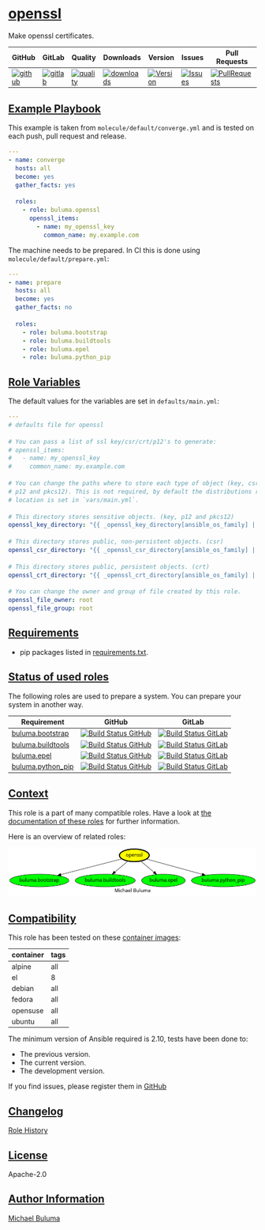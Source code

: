 # [openssl](#openssl)

Make openssl certificates.

|GitHub|GitLab|Quality|Downloads|Version|Issues|Pull Requests|
|------|------|-------|---------|-------|------|-------------|
|[![github](https://github.com/buluma/ansible-role-openssl/workflows/Ansible%20Molecule/badge.svg)](https://github.com/buluma/ansible-role-openssl/actions)|[![gitlab](https://gitlab.com/buluma/ansible-role-openssl/badges/main/pipeline.svg)](https://gitlab.com/buluma/ansible-role-openssl)|[![quality](https://img.shields.io/ansible/quality/57914)](https://galaxy.ansible.com/buluma/openssl)|[![downloads](https://img.shields.io/ansible/role/d/57914)](https://galaxy.ansible.com/buluma/openssl)|[![Version](https://img.shields.io/github/release/buluma/ansible-role-openssl.svg)](https://github.com/buluma/ansible-role-openssl/releases/)|[![Issues](https://img.shields.io/github/issues/buluma/ansible-role-openssl.svg)](https://github.com/buluma/ansible-role-openssl/issues/)|[![PullRequests](https://img.shields.io/github/issues-pr-closed-raw/buluma/ansible-role-openssl.svg)](https://github.com/buluma/ansible-role-openssl/pulls/)|

## [Example Playbook](#example-playbook)

This example is taken from `molecule/default/converge.yml` and is tested on each push, pull request and release.
```yaml
---
- name: converge
  hosts: all
  become: yes
  gather_facts: yes

  roles:
    - role: buluma.openssl
      openssl_items:
        - name: my_openssl_key
          common_name: my.example.com
```

The machine needs to be prepared. In CI this is done using `molecule/default/prepare.yml`:
```yaml
---
- name: prepare
  hosts: all
  become: yes
  gather_facts: no

  roles:
    - role: buluma.bootstrap
    - role: buluma.buildtools
    - role: buluma.epel
    - role: buluma.python_pip
```


## [Role Variables](#role-variables)

The default values for the variables are set in `defaults/main.yml`:
```yaml
---
# defaults file for openssl

# You can pass a list of ssl key/csr/crt/p12's to generate:
# openssl_items:
#   - name: my_openssl_key
#     common_name: my.example.com

# You can change the paths where to store each type of object (key, csr, crt,
# p12 and pkcs12). This is not required, by default the distributions regular
# location is set in `vars/main.yml`.

# This directory stores sensitive objects. (key, p12 and pkcs12)
openssl_key_directory: "{{ _openssl_key_directory[ansible_os_family] | default(_openssl_key_directory['default'] ) }}"

# This directory stores public, non-persistent objects. (csr)
openssl_csr_directory: "{{ _openssl_csr_directory[ansible_os_family] | default(_openssl_csr_directory['default'] ) }}"

# This directory stores public, persistent objects. (crt)
openssl_crt_directory: "{{ _openssl_crt_directory[ansible_os_family] | default(_openssl_crt_directory['default'] ) }}"

# You can change the owner and group of file created by this role.
openssl_file_owner: root
openssl_file_group: root
```

## [Requirements](#requirements)

- pip packages listed in [requirements.txt](https://github.com/buluma/ansible-role-openssl/blob/main/requirements.txt).

## [Status of used roles](#status-of-requirements)

The following roles are used to prepare a system. You can prepare your system in another way.

| Requirement | GitHub | GitLab |
|-------------|--------|--------|
|[buluma.bootstrap](https://galaxy.ansible.com/buluma/bootstrap)|[![Build Status GitHub](https://github.com/buluma/ansible-role-bootstrap/workflows/Ansible%20Molecule/badge.svg)](https://github.com/buluma/ansible-role-bootstrap/actions)|[![Build Status GitLab ](https://gitlab.com/buluma/ansible-role-bootstrap/badges/main/pipeline.svg)](https://gitlab.com/buluma/ansible-role-bootstrap)|
|[buluma.buildtools](https://galaxy.ansible.com/buluma/buildtools)|[![Build Status GitHub](https://github.com/buluma/ansible-role-buildtools/workflows/Ansible%20Molecule/badge.svg)](https://github.com/buluma/ansible-role-buildtools/actions)|[![Build Status GitLab ](https://gitlab.com/buluma/ansible-role-buildtools/badges/main/pipeline.svg)](https://gitlab.com/buluma/ansible-role-buildtools)|
|[buluma.epel](https://galaxy.ansible.com/buluma/epel)|[![Build Status GitHub](https://github.com/buluma/ansible-role-epel/workflows/Ansible%20Molecule/badge.svg)](https://github.com/buluma/ansible-role-epel/actions)|[![Build Status GitLab ](https://gitlab.com/buluma/ansible-role-epel/badges/main/pipeline.svg)](https://gitlab.com/buluma/ansible-role-epel)|
|[buluma.python_pip](https://galaxy.ansible.com/buluma/python_pip)|[![Build Status GitHub](https://github.com/buluma/ansible-role-python_pip/workflows/Ansible%20Molecule/badge.svg)](https://github.com/buluma/ansible-role-python_pip/actions)|[![Build Status GitLab ](https://gitlab.com/buluma/ansible-role-python_pip/badges/main/pipeline.svg)](https://gitlab.com/buluma/ansible-role-python_pip)|

## [Context](#context)

This role is a part of many compatible roles. Have a look at [the documentation of these roles](https://buluma.github.io/) for further information.

Here is an overview of related roles:

![dependencies](https://raw.githubusercontent.com/buluma/ansible-role-openssl/png/requirements.png "Dependencies")

## [Compatibility](#compatibility)

This role has been tested on these [container images](https://hub.docker.com/u/buluma):

|container|tags|
|---------|----|
|alpine|all|
|el|8|
|debian|all|
|fedora|all|
|opensuse|all|
|ubuntu|all|

The minimum version of Ansible required is 2.10, tests have been done to:

- The previous version.
- The current version.
- The development version.



If you find issues, please register them in [GitHub](https://github.com/buluma/ansible-role-openssl/issues)

## [Changelog](#changelog)

[Role History](https://github.com/buluma/ansible-role-openssl/blob/main/CHANGELOG.md)

## [License](#license)

Apache-2.0

## [Author Information](#author-information)

[Michael Buluma](https://buluma.github.io/)
